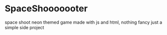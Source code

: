 # SpaceShooooooter
space shoot neon themed game made with js and html, nothing fancy just a simple side project 
